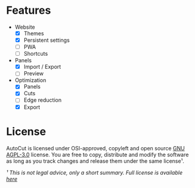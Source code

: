 # Features
- Website
  - [x] Themes
  - [x] Persistent settings
  - [ ] PWA
  - [ ] Shortcuts
- Panels
  - [x] Import / Export
  - [ ] Preview
- Optimization
  - [x] Panels
  - [x] Cuts
  - [ ] Edge reduction
  - [x] Export

# License
AutoCut is licensed under OSI-approved, copyleft and open source [GNU AGPL-3.0](https://github.com/kacperwyczawski/autocut?tab=AGPL-3.0-1-ov-file#readme) license. You are free to copy, distribute and modify the software as long as you track changes and release them under the same license¹.

*¹ This is not legal advice, only a short summary. Full license is available [here](https://www.gnu.org/licenses/agpl-3.0-standalone.html)*
